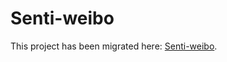 # Senti-weibo

This project has been migrated here: [Senti-weibo](https://github.com/wansho/senti-weibo).

